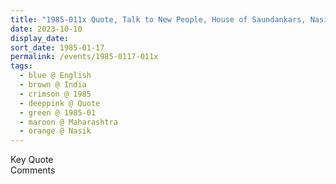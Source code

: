 ```yaml
---
title: "1985-011x Quote, Talk to New People, House of Saundankars, Nasik, Maharashtra, India (other month 12)"
date: 2023-10-10
display_date: 
sort_date: 1985-01-17
permalink: /events/1985-0117-011x
tags:
  - blue @ English
  - brown @ India
  - crimson @ 1985
  - deeppink @ Quote
  - green @ 1985-01
  - maroon @ Maharashtra
  - orange @ Nasik
---
```


<wave-list>
  <list-title color="green" width="75">Key Quote</list-title>
  <list-item color="BlanchedAlmond"  width="200"></list-item>
  <list-item color="Lavender"></list-item>
  <list-item color="BlanchedAlmond"></list-item>
</wave-list>

<br>

<wave-list>
  <list-title color="green" width="75">Comments</list-title>
  <list-item color="BlanchedAlmond"  width="200"></list-item>
  <list-item color="Lavender"></list-item>
  <list-item color="BlanchedAlmond"></list-item>
</wave-list>